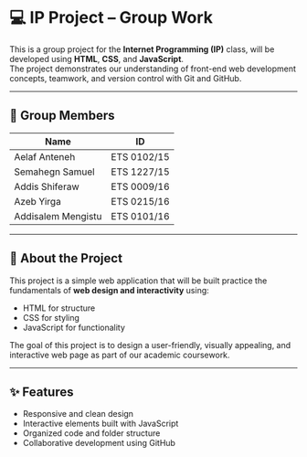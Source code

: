 # 💻 IP Project – Group Work

This is a group project for the **Internet Programming (IP)** class, will be developed using **HTML**, **CSS**, and **JavaScript**.  
The project demonstrates our understanding of front-end web development concepts, teamwork, and version control with Git and GitHub.

---

## 👥 Group Members

| Name | ID | 
|------|----|
| Aelaf Anteneh | ETS 0102/15 |
| Semahegn Samuel | ETS 1227/15 | 
| Addis Shiferaw | ETS 0009/16 | 
| Azeb Yirga | ETS 0215/16 | 
| Addisalem Mengistu | ETS 0101/16 | 

---

## 🧩 About the Project

This project is a simple web application that will be built  practice the fundamentals of **web design and interactivity** using:
- HTML for structure  
- CSS for styling  
- JavaScript for functionality  

The goal of this project is to design a user-friendly, visually appealing, and interactive web page as part of our academic coursework.

---

## ✨ Features

- Responsive and clean design  
- Interactive elements built with JavaScript  
- Organized code and folder structure  
- Collaborative development using GitHub  


